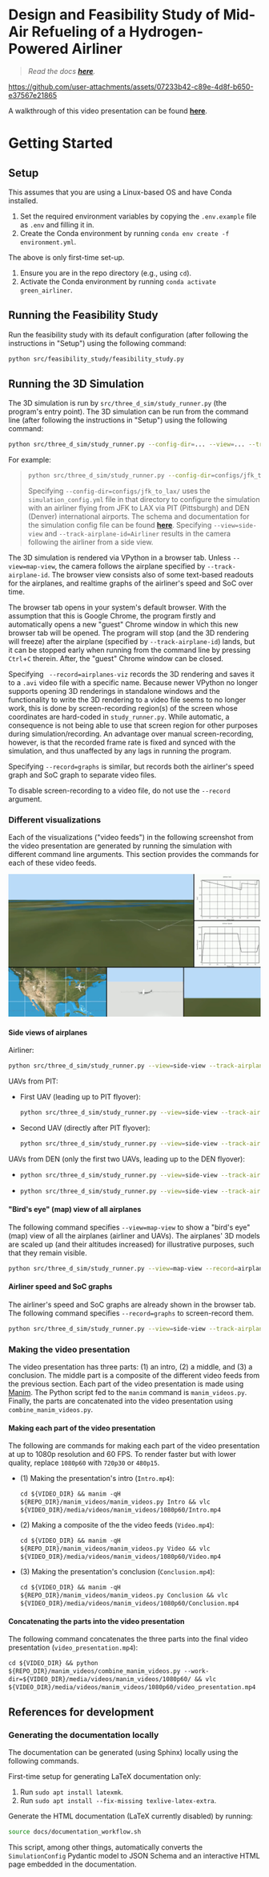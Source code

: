 # Design and Feasibility Study of Mid-Air Refueling of a Hydrogen-Powered Airliner

> *Read the docs [**here**](https://keeganmjgreen.github.io/green_airliner/index.html).*

<!-- Working video link generated by uploading `video_presentation-h264-385kbps-60fps-720p.mp4` into a unsubmitted GH issue as `Video.Presentation.mp4`. -->
https://github.com/user-attachments/assets/07233b42-c89e-4d8f-b650-e37567e21865

A walkthrough of this video presentation can be found [**here**](https://keeganmjgreen.github.io/green_airliner/7_simulation/7_simulation.html).

# Getting Started

## Setup

This assumes that you are using a Linux-based OS and have Conda installed.

1. Set the required environment variables by copying the `.env.example` file as `.env` and filling it in.
2. Create the Conda environment by running `conda env create -f environment.yml`.

The above is only first-time set-up.

1. Ensure you are in the repo directory (e.g., using `cd`).
2. Activate the Conda environment by running `conda activate green_airliner`.

## Running the Feasibility Study

Run the feasibility study with its default configuration (after following the instructions in "Setup") using the following command:

```bash
python src/feasibility_study/feasibility_study.py
```

## Running the 3D Simulation

The 3D simulation is run by `src/three_d_sim/study_runner.py` (the program's entry point). The 3D simulation can be run from the command line (after following the instructions in "Setup") using the following command:

```bash
python src/three_d_sim/study_runner.py --config-dir=... --view=... --track-airplane-id=... --record=...
```

For example:

> ```bash
> python src/three_d_sim/study_runner.py --config-dir=configs/jfk_to_lax/ --view=side-view --track-airplane-id=Airliner
> ```
> 
> Specifying `--config-dir=configs/jfk_to_lax/` uses the `simulation_config.yml` file in that directory to configure the simulation with an airliner flying from JFK to LAX via PIT (Pittsburgh) and DEN (Denver) international airports. The schema and documentation for the simulation config file can be found [**here**](https://keeganmjgreen.github.io/green_airliner/7_simulation/7_1_configuration.html). Specifying `--view=side-view` and `--track-airplane-id=Airliner` results in the camera following the airliner from a side view.

The 3D simulation is rendered via VPython in a browser tab. Unless `--view=map-view`, the camera follows the airplane specified by `--track-airplane-id`. The browser view consists also of some text-based readouts for the airplanes, and realtime graphs of the airliner's speed and SoC over time.

The browser tab opens in your system's default browser. With the assumption that this is Google Chrome, the program firstly and automatically opens a new "guest" Chrome window in which this new browser tab will be opened. The program will stop (and the 3D rendering will freeze) after the airplane (specified by `--track-airplane-id`) lands, but it can be stopped early when running from the command line by pressing `Ctrl`+`C` therein. After, the "guest" Chrome window can be closed. 

Specifying ` --record=airplanes-viz` records the 3D rendering and saves it to a `.avi` video file with a specific name. Because newer VPython no longer supports opening 3D renderings in standalone windows and the functionality to write the 3D rendering to a video file seems to no longer work, this is done by screen-recording region(s) of the screen whose coordinates are hard-coded in `study_runner.py`. While automatic, a consequence is not being able to use that screen region for other purposes during simulation/recording. An advantage over manual screen-recording, however, is that the recorded frame rate is fixed and synced with the simulation, and thus unaffected by any lags in running the program.

Specifying `--record=graphs` is similar, but records both the airliner's speed graph and SoC graph to separate video files.

To disable screen-recording to a video file, do not use the `--record` argument.

### Different visualizations

Each of the visualizations ("video feeds") in the following screenshot from the video presentation are generated by running the simulation with different command line arguments. This section provides the commands for each of these video feeds.

![](docs/splash.png)

#### Side views of airplanes

Airliner:

```bash
python src/three_d_sim/study_runner.py --view=side-view --track-airplane-id=Airliner --record=airplanes-viz
```

UAVs from PIT:
  - First UAV (leading up to PIT flyover):
    ```bash
    python src/three_d_sim/study_runner.py --view=side-view --track-airplane-id=PIT_UAV_0 --record=airplanes-viz
    ```
  - Second UAV (directly after PIT flyover):
    ```bash
    python src/three_d_sim/study_runner.py --view=side-view --track-airplane-id=PIT-UAV-1 --record=airplanes-viz
    ```

UAVs from DEN (only the first two UAVs, leading up to the DEN flyover):
  - ```bash
    python src/three_d_sim/study_runner.py --view=side-view --track-airplane-id=DEN-UAV-0 --record=airplanes-viz
    ```
  - ```bash
    python src/three_d_sim/study_runner.py --view=side-view --track-airplane-id=DEN-UAV-1 --record=airplanes-viz
    ```

#### "Bird's eye" (map) view of all airplanes

The following command specifies `--view=map-view` to show a "bird's eye" (map) view of all the airplanes (airliner and UAVs). The airplanes' 3D models are scaled up (and their altitudes increased) for illustrative purposes, such that they remain visible.

```bash
python src/three_d_sim/study_runner.py --view=map-view --record=airplanes-viz
```

#### Airliner speed and SoC graphs

The airliner's speed and SoC graphs are already shown in the browser tab. The following command specifies `--record=graphs` to screen-record them.

```bash
python src/three_d_sim/study_runner.py --view=side-view --track-airplane-id=Airliner --record=graphs
```

### Making the video presentation

The video presentation has three parts: (1) an intro, (2) a middle, and (3) a conclusion. The middle part is a composite of the different video feeds from the previous section. Each part of the video presentation is made using [Manim](https://www.manim.community/). The Python script fed to the `manim` command is `manim_videos.py`. Finally, the parts are concatenated into the video presentation using `combine_manim_videos.py`.

#### Making each part of the video presentation

The following are commands for making each part of the video presentation at up to 1080p resolution and 60 FPS. To render faster but with lower quality, replace `1080p60` with `720p30` or `480p15`.

- (1) Making the presentation's intro (`Intro.mp4`):
  
  ```
  cd ${VIDEO_DIR} && manim -qH ${REPO_DIR}/manim_videos/manim_videos.py Intro && vlc ${VIDEO_DIR}/media/videos/manim_videos/1080p60/Intro.mp4
  ```

- (2) Making a composite of the the video feeds (`Video.mp4`):
  
  ```
  cd ${VIDEO_DIR} && manim -qH ${REPO_DIR}/manim_videos/manim_videos.py Video && vlc ${VIDEO_DIR}/media/videos/manim_videos/1080p60/Video.mp4
  ```

- (3) Making the presentation's conclusion (`Conclusion.mp4`):
  ```
  cd ${VIDEO_DIR} && manim -qH ${REPO_DIR}/manim_videos/manim_videos.py Conclusion && vlc ${VIDEO_DIR}/media/videos/manim_videos/1080p60/Conclusion.mp4
  ```

#### Concatenating the parts into the video presentation

The following command concatenates the three parts into the final video presentation (`video_presentation.mp4`):

```
cd ${VIDEO_DIR} && python ${REPO_DIR}/manim_videos/combine_manim_videos.py --work-dir=${VIDEO_DIR}/media/videos/manim_videos/1080p60/ && vlc ${VIDEO_DIR}/media/videos/manim_videos/1080p60/video_presentation.mp4
```

## References for development

### Generating the documentation locally

The documentation can be generated (using Sphinx) locally using the following commands.

First-time setup for generating LaTeX documentation only:

1. Run `sudo apt install latexmk`.
2. Run `sudo apt install --fix-missing texlive-latex-extra`.

Generate the HTML documentation (LaTeX currently disabled) by running:

```bash
source docs/documentation_workflow.sh
```

This script, among other things, automatically converts the `SimulationConfig` Pydantic model to JSON Schema and an interactive HTML page embedded in the documentation.
